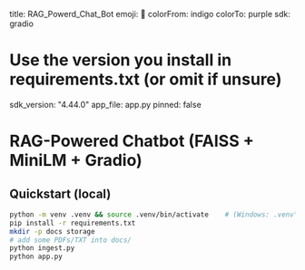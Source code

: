 title: RAG_Powerd_Chat_Bot
emoji: 🤖
colorFrom: indigo
colorTo: purple
sdk: gradio
# Use the version you install in requirements.txt (or omit if unsure)
sdk_version: "4.44.0"
app_file: app.py
pinned: false

# RAG-Powered Chatbot (FAISS + MiniLM + Gradio)

## Quickstart (local)
```bash
python -m venv .venv && source .venv/bin/activate    # (Windows: .venv\Scripts\activate)
pip install -r requirements.txt
mkdir -p docs storage
# add some PDFs/TXT into docs/
python ingest.py
python app.py
